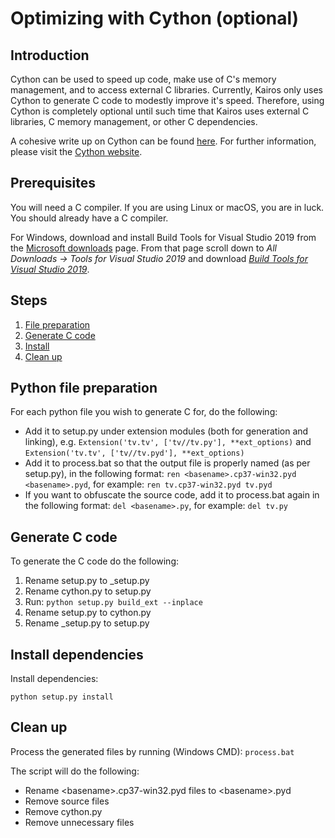 # Optimizing with Cython (optional)
## Introduction 
Cython can be used to speed up code, make use of C's memory management, and to access external C libraries.
Currently, Kairos only uses Cython to generate C code to modestly improve it's speed. 
Therefore, using Cython is completely optional until such time that Kairos uses external C libraries, C memory management, or other C dependencies.

A cohesive write up on Cython can be found [here](https://www.infoworld.com/article/3250299/what-is-cython-python-at-the-speed-of-c.html).
For further information, please visit the [Cython website](https://cython.org/).

## Prerequisites
You will need a C compiler.
If you are using Linux or macOS, you are in luck. You should already have a C compiler.

For Windows, download and install Build Tools for Visual Studio 2019 from the [Microsoft downloads](https://visualstudio.microsoft.com/downloads/) page. 
From that page scroll down to _All Downloads -> Tools for Visual Studio 2019_ and download _[Build Tools for Visual Studio 2019](https://visualstudio.microsoft.com/thank-you-downloading-visual-studio/?sku=BuildTools&rel=16)_. 

## Steps
1. [File preparation](#python-file-preparation)
2. [Generate C code](#generate-c-code)
3. [Install](#install-dependencies)
4. [Clean up](#clean-up)

## Python file preparation
For each python file you wish to generate C for, do the following:
* Add it to setup.py under extension modules (both for generation and linking), e.g. `Extension('tv.tv', ['tv//tv.py'], **ext_options)` and `Extension('tv.tv', ['tv//tv.pyd'], **ext_options)`
* Add it to process.bat so that the output file is properly named (as per setup.py), in the following format: `ren <basename>.cp37-win32.pyd <basename>.pyd`, for example: `ren tv.cp37-win32.pyd tv.pyd`
* If you want to obfuscate the source code, add it to process.bat again in the following format: `del <basename>.py`, for example: `del tv.py`

## Generate C code
To generate the C code do the following:
1. Rename setup.py to _setup.py
2. Rename cython.py to setup.py
3. Run: `python setup.py build_ext --inplace`
4. Rename setup.py to cython.py
5. Rename _setup.py to setup.py

## Install dependencies 
Install dependencies: 

`python setup.py install`

## Clean up
Process the generated files by running (Windows CMD): `process.bat`

The script will do the following:
* Rename \<basename>.cp37-win32.pyd files to \<basename>.pyd
* Remove source files
* Remove cython.py
* Remove unnecessary files 
